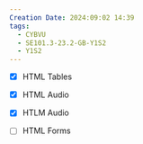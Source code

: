 ```yaml
---
Creation Date: 2024:09:02 14:39
tags:
  - CYBVU
  - SE101.3-23.2-GB-Y1S2
  - Y1S2
---
```

- [x] HTML Tables
- [x] HTML Audio
- [x] HTLM Audio
- [ ] HTML Forms

